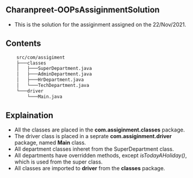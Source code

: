 ## Charanpreet-OOPsAssiginmentSolution
- This is the solution for the assiginment assigned on the 22/Nov/2021.

## Contents
```sh
    src/com/assigiment
    ├───classes
    │   ├───SuperDepartment.java
    │   ├───AdminDepartment.java
    │   ├───HrDepartment.java
    │   └───TechDepartment.java
    └───driver
        └───Main.java
```

## Explaination
- All the classes are placed in the **com.assiginment.classes** package.
- The driver class is placed in a seprate **com.assiginment.driver** package, named **Main** class.
- All department classes inheret from the SuperDepartment class.
- All departments have overridden methods, except *isTodayAHoliday()*, which is used from the super class.
- All classes are imported to **driver** from the **classes** package.
